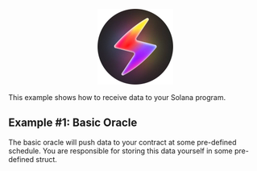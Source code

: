 <div align="center">

![Switchboard Logo](https://github.com/switchboard-xyz/switchboard/raw/main/website/static/img/icons/switchboard/avatar.png)

</div>

This example shows how to receive data to your Solana program.

## Example #1: Basic Oracle

The basic oracle will push data to your contract at some pre-defined schedule.
You are responsible for storing this data yourself in some pre-defined struct.
